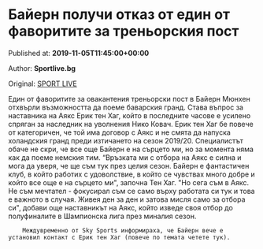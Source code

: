 
# Байерн получи отказ от един от фаворитите за треньорския пост

Published at: **2019-11-05T11:45:00+00:00**

Author: **Sportlive.bg**

Original: [SPORT LIVE](https://www.sportlive.bg/worldfootball/worldfootballother/bajern-poluchi-otkaz-ot-edin-ot-favoritite-za-trenxorskiq-post-1402885.html)

Един от фаворитите за овакантения треньорски пост в Байерн Мюнхен отхвърли възможността да поеме баварския гранд. Става въпрос за наставника на Аякс Ерик тен Хаг, който в последните часове е усилено спряган за наследник на уволнения Нико Ковач.
Ерик тен Хаг бе повече от категоричен, че той има договор с Аякс и не смята да напуска холандския гранд преди изтичането на сезон 2019/20. Специалистът обаче не скри, че все още Байерн е на сърцето ми, но за момента няма как да поеме немския тим.
“Връзката ми с отбора на Аякс е силна и мога да уверя, че ще съм тук през целия сезон. Байерн е фантастичен клуб, в който работих с удоволствие, в който се чувствах много добре и който все още е на сърцето ми", започна Тен Хаг.
"Но сега съм в Аякс. Не съм мечтател - фокусирал съм се само върху работата си тук и това е важното в случая. Живея ден за ден и затова мисля само за отбора си", добави още наставникът на Аякс, който изведе своя отбор до полуфиналите в Шампионска лига през миналия сезон.

        Междувременно от Sky Sports информираха, че Байерн вече е установил контакт с Ерик тен Хаг (повече по темата четете тук).
      
 
